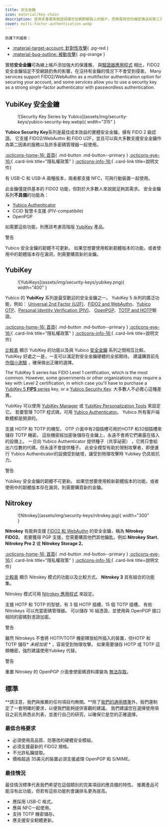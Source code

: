 ```yaml
---
title: 安全金鑰
icon: material/key-chain
description: 使用多重要素驗證保護您在網際網路上的帳戶，而無需將您的機密傳送給第三方。
cover: multi-factor-authentication.webp
---
```


<small>防護下列威脅：</small>

- [:material-target-account: 針對性攻擊](basics/common-threats.md#attacks-against-specific-individuals){ .pg-red }
- [:material-bug-outline: 被動攻擊](basics/common-threats.md#security-and-privacy){ .pg-orange }

實體**安全金鑰**可為線上帳戶添加強大的保護層。 與[驗證器應用程式](multi-factor-authentication.md) 相比，FIDO2 安全金鑰協定不受網路釣魚的影響，在沒持有金鑰的情況下不會受到侵害。 Many services support FIDO2/WebAuthn as a multifactor authentication option for securing your account, and some services allow you to use a security key as a strong single-factor authenticator with passwordless authentication.

## YubiKey 安全金鑰

<div class="admonition recommendation" markdown>

<figure markdown="span">
  ![Security Key Series by Yubico](assets/img/security-keys/yubico-security-key.webp){ width="315" }
</figure>

**Yubico Security Key**系列是最佳成本效益的實體安全金鑰，擁有 FIDO 2 級認證。 它支援 FIDO2/WebAuthn 和 FIDO U2F，並且可以與大多數支援安全金鑰作為第二因素的服務以及許多密碼管理器一起使用。

[:octicons-home-16: 首頁](https://yubico.com/products/security-key){ .md-button .md-button--primary }
[:octicons-eye-16:](https://yubico.com/support/terms-conditions/privacy-notice){ .card-link title="隱私權政策" }
[:octicons-info-16:](https://docs.yubico.com){ .card-link title=說明文件}

</details>

</div>

有 USB-C 和 USB-A 兩種版本，兩者都支援 NFC，可與行動裝置一起使用。

此金鑰僅提供基本的 FIDO2 功能，但對於大多數人來說就足夠其需求。 安全金鑰系列**不具備**的功能為：

- [Yubico Authenticator](https://yubico.com/products/yubico-authenticator)
- CCID 智慧卡支援 (PIV-compatibile)
- OpenPGP

如需要這些功能，則應該考慮高階版 [YubiKey](#yubikey) 產品。

<div class="admonition warning" markdown>
<p class="admonition-title">警告</p>

Yubico 安全金鑰的韌體不可更新。 如果您想要使用較新韌體版本的功能，或者使用中的韌體版本存在漏洞，則需要購買新的金鑰。

</div>

## YubiKey

<div class="admonition recommendation" markdown>

<figure markdown="span">
  ![YubiKeys](assets/img/security-keys/yubikey.png){ width="400" }
</figure>

Yubico 的 **YubiKey** 系列是最受歡迎的安全金鑰之一。 YubiKey 5 糸列的廣泛功能，例如： [Universal 2nd Factor (U2F)](https://en.wikipedia.org/wiki/Universal_2nd_Factor)、[FIDO2 and WebAuthn](basics/multi-factor-authentication.md#fido-fast-identity-online)、[Yubico OTP](basics/multi-factor-authentication.md#yubico-otp)、[Personal Identity Verification (PIV)](https://developers.yubico.com/PIV)、 [OpenPGP](https://developers.yubico.com/PGP)、[TOTP and HOTP](https://developers.yubico.com/OATH)驗證。

[:octicons-home-16: 首頁](https://yubico.com/products/yubikey-5-overview){ .md-button .md-button--primary }
[:octicons-eye-16:](https://yubico.com/support/terms-conditions/privacy-notice){ .card-link title="隱私權政策" }
[:octicons-info-16:](https://docs.yubico.com){ .card-link title=說明文件}

</details>

</div>

[比較表](https://yubico.com/store/compare) 顯示 YubiKey 的功能以及與 Yubico [安全金鑰](#yubico-security-key) 系列之間相互比較。 YubiKey 好處之一是，一支可以滿足對安全金鑰硬體的全部期待。 建議購買前先 [作個小測驗](https://yubico.com/quiz/) ，確保做出正確的選擇。

The YubiKey 5 series has FIDO Level 1 certification, which is the most common. However, some governments or other organizations may require a key with Level 2 certification, in which case you'll have to purchase a [YubiKey 5 **FIPS** series](https://yubico.com/products/yubikey-fips) key, or a [Yubico Security Key](#yubico-security-key). 大多數人不必擔心這種差異。

YubiKey 可以使用 [YubiKey Manager](https://yubico.com/support/download/yubikey-manager) 或 [YubiKey Personalization Tools](https://yubico.com/support/download/yubikey-personalization-tools) 來設定它。 若要管理 TOTP 程式碼，可用 [Yubico Authenticator](https://yubico.com/products/yubico-authenticator)。 Yubico 所有客戶端軟體都是開源的。

支援 HOTP 和 TOTP 的機型， OTP 介面中有2個插槽可用於HOTP 和32個插槽來儲存 TOTP 機密。 這些機密經加密後儲存在金鑰上，永遠不會將它們暴露在插入的設備上。 一旦向 Yubico Authenticator 提供種子（共享祕密） ，它將只會給出六位數的代碼，但永遠不會提供種子。 此安全模型有助於限制攻擊者，即便運行 Yubico Authenticator的設備受到破壞，讓受到物理攻擊時 Yubikey 仍具抵抗力。

<div class="admonition warning" markdown>
<p class="admonition-title">警告</p>

Yubikey 安全金鑰的韌體不可更新。 如果您想要使用較新韌體版本的功能，或者使用中的韌體版本存在漏洞，則需要購買新的金鑰。

</div>

## Nitrokey

<div class="admonition recommendation" markdown>

<figure markdown="span">
  ![Nitrokey](assets/img/security-keys/nitrokey.jpg){ width="300" }
</figure>

**Nitrokey** 有能夠支援 [FIDO2 和 WebAuthn](basics/multi-factor-authentication.md#fido-fast-identity-online) 的安全金鑰，稱為 **Nitrokey FIDO2**。 若要獲得 PGP 支援，您需要購買他們其他鑰匙，例如 **Nitrokey Start**、**Nitrokey Pro 2** 或 **Nitrokey Storage 2**。

[:octicons-home-16: 首頁](https://nitrokey.com){ .md-button .md-button--primary }
[:octicons-eye-16:](https://nitrokey.com/data-privacy-policy){ .card-link title="隱私權政策" }
[:octicons-info-16:](https://docs.nitrokey.com){ .card-link title=說明文件}

</details>

</div>

[比較表](https://nitrokey.com/#comparison) 顯示 Nitrokey 模式的功能以及比較方式。 **Nitrokey 3** 具有組合的功能集。

Nitrokey 模式可用 [Nitrokey 應用程式](https://nitrokey.com/download) 來設定。

支援 HOTP 和 TOTP 的型號，有 3 個 HOTP 插槽，15 個 TOTP 插槽。 有些 Nitrokeys 可以充當密碼管理器。 可以儲存 16 組憑證，並使用與 OpenPGP 接口相同的密碼對憑證加密。

<div class="admonition warning" markdown>
<p class="admonition-title">警告</p>

雖然 Nitrokeys 不會將 HOTP/TOTP 機密釋放給所插入的裝置，但HOTP 和 TOTP 儲存\* _未經加密_ \* ，容易受到物理攻擊。 如果需要儲存 HOTP 或 TOTP 這類機密，強烈建議使用Yubikey 代替。

</div>

<div class="admonition warning" markdown>
<p class="admonition-title">警告</p>

重置 Nitrokey 的 OpenPGP 介面會使密碼資料庫變為 [無法存取](https://docs.nitrokey.com/pro/linux/factory-reset)。

</div>

## 標準

\*\*請注意，我們與推薦的任何項目均無關。\*\*除了[我們的通用標準](about/criteria.md)外，我們還制定了一套明確的要求，以便我們能夠提供客觀的建議。 我們建議您在選擇使用項目之前先熟悉此列表，並進行自己的研究，以確保它是您的正確選擇。

### 最低合格要求

- 必須使用高品質、防篡改的硬體安全模組。
- 必須支援最新的 FIDO2 規格。
- 不允許私鑰提取。
- 價格超過 35美元的裝置必須支援處理 OpenPGP 和 S/MIME。

### 最佳情況

最佳情況標準代表我們希望在這個類別的完美項目的應具備的特性。 推薦產品可能沒有此功能，但若有這些功能則會讓排名更為提高。

- 應採用 USB-C 格式。
- 應與 NFC一起使用。
- 支持 TOTP 機密儲存。
- 應支援安全軔體更新。
